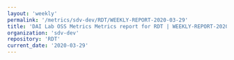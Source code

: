 ```yaml
---
layout: 'weekly'
permalink: '/metrics/sdv-dev/RDT/WEEKLY-REPORT-2020-03-29'
title: 'DAI Lab OSS Metrics Metrics report for RDT | WEEKLY-REPORT-2020-03-29'
organization: 'sdv-dev'
repository: 'RDT'
current_date: '2020-03-29'
---
```

